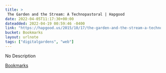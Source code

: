 ```yaml
---
title: > 
 The Garden and the Stream: A Technopastoral | Hapgood
date: 2022-04-05T11:17:30+00:00
dateadded: 2022-04-19 00:59:46 -0400
link: "https://hapgood.us/2015/10/17/the-garden-and-the-stream-a-technopastoral/"
bucket: Bookmarks
layout: urlnote
tags: ["digitalgardens", "web"]
--- 
```

No Description
 <!-- end excerpt --> 
<div class='bucket'><a class='internal-link' href='/buckets/bookmarks'>Bookmarks</a></div> 
